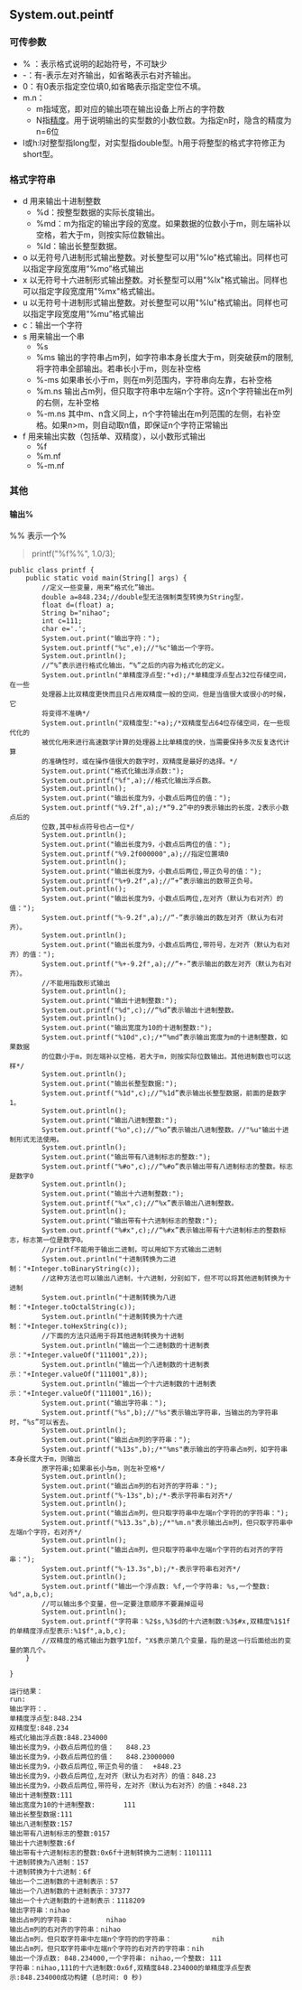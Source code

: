 ## System.out.peintf

### 可传参数

- % ：表示格式说明的起始符号，不可缺少
- -：有-表示左对齐输出，如省略表示右对齐输出。
- 0：有0表示指定空位填0,如省略表示指定空位不填。 
- m.n：
  - m指域宽，即对应的输出项在输出设备上所占的字符数
  - N指[精度](https://so.csdn.net/so/search?q=精度&spm=1001.2101.3001.7020)。用于说明输出的实型数的小数位数。为指定n时，隐含的精度为n=6位
- l或h:l对整型指long型，对实型指double型。h用于将整型的格式字符修正为short型。 



### 格式字符串

- d 用来输出十进制整数
  - %d：按整型数据的实际长度输出。 
  -  %md：m为指定的输出字段的宽度。如果数据的位数小于m，则左端补以空格，若大于m，则按实际位数输出。 
  -  %ld：输出长整型数据。 
- o 以无符号八进制形式输出整数。对长整型可以用"%lo"格式输出。同样也可以指定字段宽度用“%mo”格式输出
- x 以无符号十六进制形式输出整数。对长整型可以用"%lx"格式输出。同样也可以指定字段宽度用"%mx"格式输出。 
- u 以无符号十进制形式输出整数。对长整型可以用"%lu"格式输出。同样也可以指定字段宽度用“%mu”格式输出
- c：输出一个字符
- s 用来输出一个串
  - %s
  - %ms 输出的字符串占m列，如字符串本身长度大于m，则突破获m的限制,将字符串全部输出。若串长小于m，则左补空格
  - %-ms 如果串长小于m，则在m列范围内，字符串向左靠，右补空格
  - %m.ns 输出占m列，但只取字符串中左端n个字符。这n个字符输出在m列的右侧，左补空格
  - %-m.ns 其中m、n含义同上，n个字符输出在m列范围的左侧，右补空格。如果n>m，则自动取n值，即保证n个字符正常输出
- f 用来输出实数（包括单、双精度），以小数形式输出
  - %f
  - %m.nf
  - %-m.nf



### 其他

#### 输出%

%% 表示一个%

> printf("%f%%", 1.0/3); 





```
public class printf {
    public static void main(String[] args) {
        //定义一些变量，用来“格式化”输出。
        double a=848.234;//double型无法强制类型转换为String型，
        float d=(float) a;
        String b="nihao";
        int c=111;
        char e='.';
        System.out.print("输出字符：");
        System.out.printf("%c",e);//"%c"输出一个字符。
        System.out.println();
        //“%”表示进行格式化输出，“%”之后的内容为格式化的定义。
        System.out.println("单精度浮点型:"+d);/*单精度浮点型占32位存储空间，在一些
        处理器上比双精度更快而且只占用双精度一般的空间，但是当值很大或很小的时候，它
        将变得不准确*/
        System.out.println("双精度型:"+a);/*双精度型占64位存储空间，在一些现代化的
        被优化用来进行高速数学计算的处理器上比单精度的快，当需要保持多次反复迭代计算
        的准确性时，或在操作值很大的数字时，双精度是最好的选择。*/
        System.out.print("格式化输出浮点数:");
        System.out.printf("%f",a);//格式化输出浮点数。
        System.out.println();
        System.out.print("输出长度为9，小数点后两位的值：");
        System.out.printf("%9.2f",a);/*“9.2”中的9表示输出的长度，2表示小数点后的
        位数,其中标点符号也占一位*/
        System.out.println();
        System.out.print("输出长度为9，小数点后两位的值：");
        System.out.printf("%9.2f000000",a);//指定位置填0
        System.out.println();
        System.out.print("输出长度为9，小数点后两位,带正负号的值：");
        System.out.printf("%+9.2f",a);//“+”表示输出的数带正负号。
        System.out.println();
        System.out.print("输出长度为9，小数点后两位,左对齐（默认为右对齐）的值：");
        System.out.printf("%-9.2f",a);//“-”表示输出的数左对齐（默认为右对齐）。
        System.out.println();
        System.out.print("输出长度为9，小数点后两位,带符号，左对齐（默认为右对齐）的值：");
        System.out.printf("%+-9.2f",a);//“+-”表示输出的数左对齐（默认为右对齐）。
        //不能用指数形式输出
        System.out.println();
        System.out.print("输出十进制整数:");
        System.out.printf("%d",c);//“%d”表示输出十进制整数。
        System.out.println();
        System.out.print("输出宽度为10的十进制整数:");
        System.out.printf("%10d",c);/*“%md”表示输出宽度为m的十进制整数，如果数据
        的位数小于m，则左端补以空格，若大于m，则按实际位数输出。其他进制数也可以这样*/
        System.out.println();
        System.out.print("输出长整型数据:");
        System.out.printf("%1d",c);//“%1d”表示输出长整型数据，前面的是数字1。
        System.out.println();
        System.out.print("输出八进制整数:");
        System.out.printf("%o",c);//“%o”表示输出八进制整数。//"%u"输出十进制形式无法使用。
        System.out.println();
        System.out.print("输出带有八进制标志的整数:");
        System.out.printf("%#o",c);//“%#o”表示输出带有八进制标志的整数。标志是数字0
        System.out.println();
        System.out.print("输出十六进制整数:");
        System.out.printf("%x",c);//“%x”表示输出八进制整数。
        System.out.println();
        System.out.print("输出带有十六进制标志的整数:");
        System.out.printf("%#x",c);//“%#x”表示输出带有十六进制标志的整数标志，标志第一位是数字0。
        //printf不能用于输出二进制，可以用如下方式输出二进制
        System.out.println("十进制转换为二进制："+Integer.toBinaryString(c));
        //这种方法也可以输出八进制，十六进制，分别如下，但不可以将其他进制转换为十进制
        System.out.println("十进制转换为八进制："+Integer.toOctalString(c));
        System.out.println("十进制转换为十六进制："+Integer.toHexString(c));
        //下面的方法只适用于将其他进制转换为十进制
        System.out.println("输出一个二进制数的十进制表示："+Integer.valueOf("111001",2));
        System.out.println("输出一个八进制数的十进制表示："+Integer.valueOf("111001",8));
        System.out.println("输出一个十六进制数的十进制表示："+Integer.valueOf("111001",16));
        System.out.print("输出字符串：");
        System.out.printf("%s",b);//"%s"表示输出字符串，当输出的为字符串时，“%s”可以省去。
        System.out.println();
        System.out.print("输出占m列的字符串：");
        System.out.printf("%13s",b);/*"%ms"表示输出的字符串占m列，如字符串本身长度大于m，则输出
        原字符串;如果串长小与m，则左补空格*/
        System.out.println();
        System.out.print("输出占m列的右对齐的字符串：");
        System.out.printf("%-13s",b);/*-表示字符串右对齐*/
        System.out.println();
        System.out.print("输出占m列，但只取字符串中左端n个字符的的字符串：");
        System.out.printf("%13.3s",b);/*"%m.n"表示输出占m列，但只取字符串中左端n个字符，右对齐*/
        System.out.println();
        System.out.print("输出占m列，但只取字符串中左端n个字符的右对齐的字符串：");
        System.out.printf("%-13.3s",b);/*-表示字符串右对齐*/
        System.out.println();
        System.out.printf("输出一个浮点数: %f,一个字符串: %s,一个整数: %d",a,b,c);
        //可以输出多个变量，但一定要注意顺序不要漏掉逗号
        System.out.println();
        System.out.printf("字符串：%2$s,%3$d的十六进制数:%3$#x,双精度%1$1f的单精度浮点型表示:%1$f",a,b,c);
        //双精度的格式输出为数字1加f，"X$表示第几个变量，指的是这一行后面给出的变量的第几个。
    }
    
}

运行结果：
run:
输出字符：.
单精度浮点型:848.234
双精度型:848.234
格式化输出浮点数:848.234000
输出长度为9，小数点后两位的值：   848.23
输出长度为9，小数点后两位的值：   848.23000000
输出长度为9，小数点后两位,带正负号的值：  +848.23
输出长度为9，小数点后两位,左对齐（默认为右对齐）的值：848.23   
输出长度为9，小数点后两位,带符号，左对齐（默认为右对齐）的值：+848.23  
输出十进制整数:111
输出宽度为10的十进制整数:       111
输出长整型数据:111
输出八进制整数:157
输出带有八进制标志的整数:0157
输出十六进制整数:6f
输出带有十六进制标志的整数:0x6f十进制转换为二进制：1101111
十进制转换为八进制：157
十进制转换为十六进制：6f
输出一个二进制数的十进制表示：57
输出一个八进制数的十进制表示：37377
输出一个十六进制数的十进制表示：1118209
输出字符串：nihao
输出占m列的字符串：        nihao
输出占m列的右对齐的字符串：nihao        
输出占m列，但只取字符串中左端n个字符的的字符串：          nih
输出占m列，但只取字符串中左端n个字符的右对齐的字符串：nih          
输出一个浮点数: 848.234000,一个字符串: nihao,一个整数: 111
字符串：nihao,111的十六进制数:0x6f,双精度848.234000的单精度浮点型表示:848.234000成功构建 (总时间: 0 秒)
```

